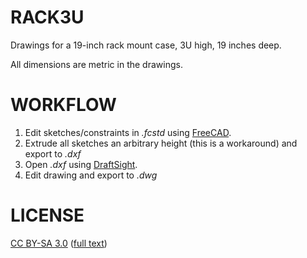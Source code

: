 # RACK3U

Drawings for a 19-inch rack mount case, 3U high, 19 inches deep.

All dimensions are metric in the drawings.

# WORKFLOW

1. Edit sketches/constraints in _.fcstd_ using [FreeCAD][freecad].
2. Extrude all sketches an arbitrary height (this is a workaround) and export to _.dxf_
3. Open _.dxf_ using [DraftSight][draftsight].
4. Edit drawing and export to _.dwg_

# LICENSE

[CC BY-SA 3.0][license] ([full text][licensefull])

[freecad]: http://free-cad.sourceforge.net/
[draftsight]: http://www.draftsight.com/
[license]: http://creativecommons.org/licenses/by-sa/3.0/
[licensefull]: http://creativecommons.org/licenses/by-sa/3.0/legalcode